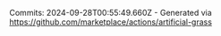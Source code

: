 Commits: 2024-09-28T00:55:49.660Z - Generated via https://github.com/marketplace/actions/artificial-grass
<br>
